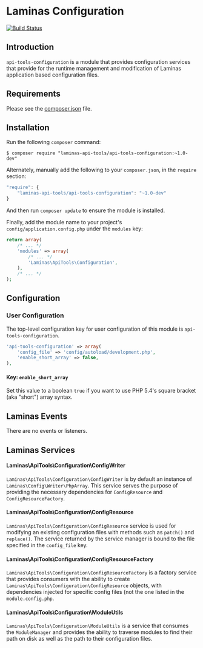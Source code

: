 Laminas Configuration
================

[![Build Status](https://travis-ci.org/laminas-api-tools/api-tools-configuration.png)](https://travis-ci.org/laminas-api-tools/api-tools-configuration)

Introduction
------------

`api-tools-configuration` is a module that provides configuration services that provide for the
runtime management and modification of Laminas application based configuration files.

Requirements
------------
  
Please see the [composer.json](composer.json) file.

Installation
------------

Run the following `composer` command:

```console
$ composer require "laminas-api-tools/api-tools-configuration:~1.0-dev"
```

Alternately, manually add the following to your `composer.json`, in the `require` section:

```javascript
"require": {
    "laminas-api-tools/api-tools-configuration": "~1.0-dev"
}
```

And then run `composer update` to ensure the module is installed.

Finally, add the module name to your project's `config/application.config.php` under the `modules`
key:

```php
return array(
    /* ... */
    'modules' => array(
        /* ... */
        'Laminas\ApiTools\Configuration',
    ),
    /* ... */
);
```

Configuration
-------------

### User Configuration

The top-level configuration key for user configuration of this module is `api-tools-configuration`.

```php
'api-tools-configuration' => array(
    'config_file' => 'config/autoload/development.php',
    'enable_short_array' => false,
),
```

#### Key: `enable_short_array`

Set this value to a boolean `true` if you want to use PHP 5.4's square bracket (aka "short") array
syntax.

Laminas Events
----------

There are no events or listeners.

Laminas Services
------------

#### Laminas\ApiTools\Configuration\ConfigWriter

`Laminas\ApiTools\Configuration\ConfigWriter` is by default an instance of `Laminas\Config\Writer\PhpArray`.  This
service serves the purpose of providing the necessary dependencies for `ConfigResource` and
`ConfigResourceFactory`.

#### Laminas\ApiTools\Configuration\ConfigResource

`Laminas\ApiTools\Configuration\ConfigResource` service is used for modifying an existing configuration files with
methods such as `patch()` and `replace()`.  The service returned by the service manager is bound to
the file specified in the `config_file` key.

#### Laminas\ApiTools\Configuration\ConfigResourceFactory

`Laminas\ApiTools\Configuration\ConfigResourceFactory` is a factory service that provides consumers with the
ability to create `Laminas\ApiTools\Configuration\ConfigResource` objects, with dependencies injected for specific
config files (not the one listed in the `module.config.php`.

#### Laminas\ApiTools\Configuration\ModuleUtils

`Laminas\ApiTools\Configuration\ModuleUtils` is a service that consumes the `ModuleManager` and provides the
ability to traverse modules to find their path on disk as well as the path to their configuration
files.
